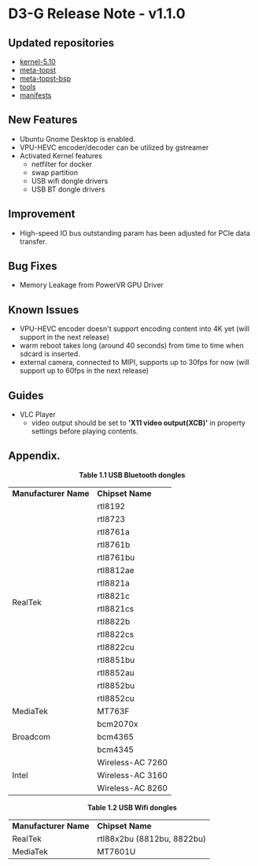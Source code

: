 # D3-G Release Note - v1.1.0

## Updated repositories
- [kernel-5.10](https://github.com/topst-development/kernel-5.10/tree/release/d3/1.1.0)
- [meta-topst](https://github.com/topst-development/meta-topst/tree/release/1.1.0)
- [meta-topst-bsp](https://github.com/topst-development/meta-topst-bsp/tree/release/1.1.0)
- [tools](https://github.com/topst-development/tools/tree/release/1.1.0)
- [manifests](https://github.com/topst-development/manifests/tree/release/1.1.0)

## New Features
- Ubuntu Gnome Desktop is enabled.
- VPU-HEVC encoder/decoder can be utilized by gstreamer
- Activated Kernel features
    - netfilter for docker
    - swap partition
    - USB wifi dongle drivers
    - USB BT dongle drivers
 
## Improvement
- High-speed IO bus outstanding param has been adjusted for PCIe data transfer.

## Bug Fixes
- Memory Leakage from PowerVR GPU Driver

## Known Issues
- VPU-HEVC encoder doesn't support encoding content into 4K yet (will support in the next release)
- warm reboot takes long (around 40 seconds) from time to time when sdcard is inserted.
- external camera, connected to MIPI, supports up to 30fps for now (will support up to 60fps in the next release)

## Guides
- VLC Player
    - video output should be set to **'X11 video output(XCB)'** in property settings before playing contents.

## Appendix.
<p align="center"><strong>Table 1.1 USB Bluetooth dongles</strong></p>
<div align="center">
	<table>
	  <tr>
	    <td><strong>Manufacturer Name</strong></td>
	    <td><strong>Chipset Name</strong></td>
	  </tr>
	  <tr>
	    <td rowspan="16">RealTek</td>
        <td>rtl8192</td>
	  </tr>
	  <tr>
	    <td>rtl8723</td>
	  </tr>
      <tr>
	    <td>rtl8761a</td>
	  </tr>
      <tr>
	    <td>rtl8761b</td>
	  </tr>
      <tr>
	    <td>rtl8761bu</td>
	  </tr>
      <tr>
	    <td>rtl8812ae</td>
	  </tr>
      <tr>
	    <td>rtl8821a</td>
	  </tr>
      <tr>
	    <td>rtl8821c</td>
	  </tr>
      <tr>
	    <td>rtl8821cs</td>
	  </tr>
      <tr>
	    <td>rtl8822b</td>
	  </tr>
      <tr>
	    <td>rtl8822cs</td>
	  </tr>
      <tr>
	    <td>rtl8822cu</td>
	  </tr>
      <tr>
	    <td>rtl8851bu</td>
	  </tr>
      <tr>
	    <td>rtl8852au</td>
	  </tr>
      <tr>
	    <td>rtl8852bu</td>
	  </tr>
      <tr>
	    <td>rtl8852cu</td>
	  </tr>
      <tr>
        <td>MediaTek</td>
        <td>MT763F</td>
      </tr>
      <tr>
        <td rowspan="3">Broadcom</td>
        <td>bcm2070x</td>
      </tr>
      <tr>
	    <td>bcm4365</td>
	  </tr>
      <tr>
	    <td>bcm4345</td>
	  </tr>
      <tr>
        <td rowspan="3">Intel</td>
        <td>Wireless-AC 7260</td>
      </tr>
      <tr>
	    <td>Wireless-AC 3160</td>
	  </tr>
      <tr>
	    <td>Wireless-AC 8260</td>
	  </tr>
    </table>
</div>  


<p align="center"><strong>Table 1.2 USB Wifi dongles</strong></p>
<div align="center">
	<table>
	  <tr>
	    <td><strong>Manufacturer Name</strong></td>
	    <td><strong>Chipset Name</strong></td>
	  </tr>
	  <tr>
	    <td>RealTek</td>
        <td>rtl88x2bu (8812bu, 8822bu)</td>
	  </tr>
	  <tr>
	    <td>MediaTek</td>
        <td>MT7601U</td>
	  </tr>
    </table>
</div>
